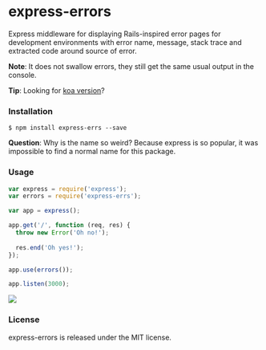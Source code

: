# express-errors

Express middleware for displaying Rails-inspired error pages for development environments
with error name, message, stack trace and extracted code around source of error.

**Note**: It does not swallow errors, they still get the same usual output in the console.

**Tip**: Looking for [koa version](https://github.com/vdemedes/koa-errors)?


### Installation

```
$ npm install express-errs --save
```

**Question**: Why is the name so weird? Because express is so popular, it was impossible to find a normal name for this package.



### Usage

```javascript
var express = require('express');
var errors = require('express-errs');

var app = express();

app.get('/', function (req, res) {
  throw new Error('Oh no!');
  
  res.end('Oh yes!');
});

app.use(errors());

app.listen(3000);

```

![](http://cl.ly/image/2P2h2o0a1l0X/direct)


### License

express-errors is released under the MIT license.

